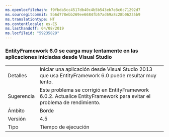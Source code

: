 ```yaml
---
ms.openlocfilehash: f9fbda5cc4517db40c4b5b543eb7e8c6c71292d7
ms.sourcegitcommit: 5b6d778ebb269ee6684fb57ad69a8c28b06235b9
ms.translationtype: HT
ms.contentlocale: es-ES
ms.lasthandoff: 04/08/2019
ms.locfileid: "59235829"
---
```

### <a name="entityframework-60-loads-very-slowly-in-apps-launched-from-visual-studio"></a>EntityFramework 6.0 se carga muy lentamente en las aplicaciones iniciadas desde Visual Studio

|   |   |
|---|---|
|Detalles|Iniciar una aplicación desde Visual Studio 2013 que usa EntityFramework 6.0 puede resultar muy lento.|
|Sugerencia|Este problema se corrigió en EntityFramework 6.0.2. Actualice EntityFramework para evitar el problema de rendimiento.|
|Ámbito|Borde|
|Versión|4.5|
|Tipo|Tiempo de ejecución|
